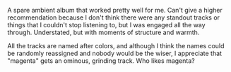 A spare ambient album that worked pretty well for me.
Can't give a higher recommendation because I don't think there
were any standout tracks or things that I couldn't stop listening
to, but I was engaged all the way through. Understated, but with
moments of structure and warmth.

All the tracks are named after colors, and although I think the
names could be randomly reassigned and nobody would be the wiser,
I appreciate that "magenta" gets an ominous,
grinding track. Who likes magenta?
